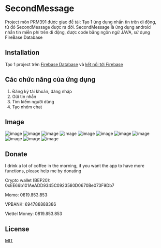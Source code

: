 # SecondMessage

Project môn PRM391 được giao đề tài: Tạo 1 ứng dụng nhắn tin trên di động, từ đó SecondMessage được ra đời. SecondMessage là ứng dụng android nhắn tin miễn phí trên di động, được code bằng ngôn ngữ JAVA, sử dụng FireBase Database
## Installation
Tạo 1 project trên [Firebase Database](https://console.firebase.google.com/u/0/) và [kết nối tới Firebase](https://firebase.google.com/docs/android/setup?authuser=0&hl=en)
## Các chức năng của ứng dụng
1. Đăng ký tài khoản, đăng nhập
2. Gửi tin nhắn
3. Tìm kiếm người dùng
4. Tạo nhóm chat
## Image
![image](https://user-images.githubusercontent.com/65883751/159147697-eadc8d59-c41c-4d7c-ab26-d3ec259bb06b.png)
![image](https://user-images.githubusercontent.com/65883751/159147699-20a18071-6146-46a4-863a-9699f4386259.png)
![image](https://user-images.githubusercontent.com/65883751/159147703-fef038d4-a6a6-4b07-9113-43a649f05123.png)
![image](https://user-images.githubusercontent.com/65883751/159147705-fd93e8ae-d78e-4ec3-a5f4-956d9fae77c0.png)
![image](https://user-images.githubusercontent.com/65883751/159147707-0424fc6f-7aef-46a0-b6cd-894ced8bcebe.png)
![image](https://user-images.githubusercontent.com/65883751/159147714-3f615add-549e-4e15-9979-392091bcac88.png)
![image](https://user-images.githubusercontent.com/65883751/159147718-ff69c866-5edc-425c-8e4f-70864ed713ca.png)
![image](https://user-images.githubusercontent.com/65883751/159147720-b22c1f6e-a95f-4cd4-ac5c-071bfbb0a96e.png)
![image](https://user-images.githubusercontent.com/65883751/159147724-93beebd5-8624-454b-94f7-07844b6ec134.png)
![image](https://user-images.githubusercontent.com/65883751/159147726-9baf6b09-5d49-41cd-824c-8ca24c66040a.png)
![image](https://user-images.githubusercontent.com/65883751/159147742-55238f30-fb96-4cfe-948b-a327cbdbc277.png)


## Donate
I drink a lot of coffee in the morning, if you want the app to have more functions, please help me by donating

Crypto wallet (BEP20): 0xEE66b101AeADD9345C0923580D0670Be073F9Db7

Momo: 0819.853.853

VPBANK: 694788888386

Viettel Money: 0819.853.853
## License
[MIT](https://choosealicense.com/licenses/mit/)
